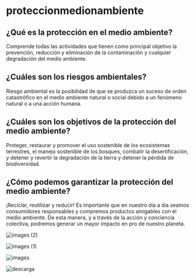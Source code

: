 # proteccionmedionambiente

## ¿Qué es la protección en el medio ambiente?
Comprende todas las actividades que tienen como principal objetivo la prevención, reducción y eliminación de la contaminación y cualquier degradación del medio ambiente.
## ¿Cuáles son los riesgos ambientales?
Riesgo ambiental es la posibilidad de que se produzca un suceso de orden catastrófico en el medio ambiente natural o social debido a un fenómeno natural o a una acción humana.
## ¿Cuáles son los objetivos de la protección del medio ambiente?
Proteger, restaurar y promover el uso sostenible de los ecosistemas terrestres, el manejo sostenible de los bosques, combatir la desertificación, y detener y revertir la degradación de la tierra y detener la pérdida de biodiversidad.
## ¿Cómo podemos garantizar la protección del medio ambiente?
¡Reciclar, reutilizar y reducir! Es importante que en nuestro día a día seamos consumidores responsables y compremos productos amigables con el medio ambiente. De esta manera, y a través de la acción y conciencia colectiva, podremos generar un mayor impacto en pro de nuestro planeta.

![images (2)](https://user-images.githubusercontent.com/114906901/201603701-9f29c150-40d3-4bb6-b002-611f59ec6ccd.jpeg)

![images (1)](https://user-images.githubusercontent.com/114906901/201604003-05feecda-6367-4541-bcf7-2a6bd85dd829.jpeg)

![images](https://user-images.githubusercontent.com/114906901/201604193-1706a684-50bf-470d-981a-b8a4aaa9246a.jpeg)


![descarga](https://user-images.githubusercontent.com/114906901/201604525-da8a8b66-ce45-4353-943e-0ea381f07480.jpeg)

